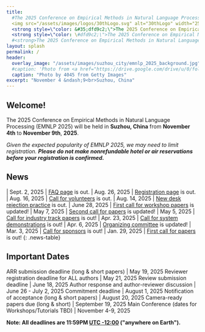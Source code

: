 ```yaml
---
title: 
  #The 2025 Conference on Empirical Methods in Natural Language Processing
  <img src="/assets/images/logos/30thLogo.svg" alt="30thLogo" width="250"><br><br>
  <strong style=\"color: &#35;dfd9c2;\">The 2025 Conference on Empirical Methods in Natural Language Processing</strong>
  <strong style=\"color: \#dfd9c2;\">The 2025 Conference on Empirical Methods in Natural Language Processing</strong>
  #<strong>The 2025 Conference on Empirical Methods in Natural Language Processing</strong>
layout: splash
permalink: /
header:
  overlay_image: "/assets/images/suzhou_city/emnlp_2025_background.jpg"
  #caption: 'Photo from <a href="https://drive.google.com/drive/u/0/folders/10XXSEjTNDmrwU0tqL58la1n3YlE-g4V8">EMNLP 2025 Website Image.png</a> '
  caption: "Photo by 4045 from Getty Images"
excerpt: "November 4 &ndash;9<br>Suzhou, China"
---
```


## Welcome!
The 2025 Conference on Empirical Methods in Natural Language Processing (EMNLP 2025) will be held in **Suzhou, China** from **November 4th** to **November 9th**, **2025**.

*Given the expected popularity of EMNLP 2025, we may need to limit registration.*
***Please do not make nonrefundable hotel or air reservations before your registration is confirmed.***

## News

<style>
.news-table { font-size: .9em; table-layout: fixed; }
.news-table tr td:nth-child(1) { font-weight: bold; width: 10em; }
</style>
| Sept. 2, 2025 | [FAQ page](https://2025.emnlp.org/faq) is out.
| Aug. 26, 2025 | [Registration page](https://2025.emnlp.org/registration) is out.
| Aug. 16, 2025 | [Call for volunteers](https://2025.emnlp.org/calls/volunteers/) is out.
| Aug. 14, 2025 | [New desk rejection practice](https://2025.emnlp.org/desk-rejection) is out.
| June 28, 2025 | [First call for workshop papers](https://2025.emnlp.org/calls/workshops/) is updated!
| May 7, 2025 | [Second call for papers](https://2025.emnlp.org/calls/main_conference_papers/) is updated!
| May 5, 2025 | [Call for industry track papers](https://2025.emnlp.org/calls/industry_track) is out!
| Apr. 23, 2025 | [Call for system demonstrations](https://2025.emnlp.org/calls/demos) is out!
| Apr. 6, 2025 | [Organizing committee](https://2025.emnlp.org/organization/) is updated!
| Mar. 3, 2025 | [Call for sponsors](https://2025.emnlp.org/sponsors/) is out!
| Jan. 29, 2025 | [First call for papers](https://2025.emnlp.org/calls/main_conference_papers/) is out!
{: .news-table}


## Important Dates

ARR submission deadline (long & short papers) | May 19, 2025
Reviewer registration deadline for ALL authors | May 21, 2025
Review submission deadline | June 18, 2025
Author response and author-reviewer discussion | June 26 - July 2, 2025
Commitment deadline | August 1, 2025
Notification of acceptance (long & short papers) | August 20, 2025
Camera-ready papers due (long & short) | September 19, 2025
Main Conference (dates for Workshops/Tutorials TBD) | November 4-9, 2025

**Note: All deadlines are 11:59PM [UTC -12:00](https://www.timeanddate.com/time/zone/timezone/utc-12) ("anywhere on Earth").**
